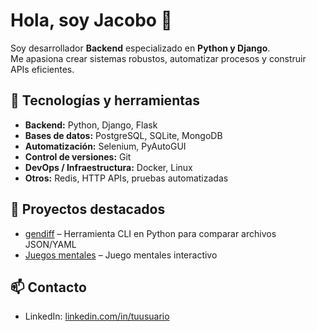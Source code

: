 # Hola, soy Jacobo 👋

Soy desarrollador **Backend** especializado en **Python y Django**.  
Me apasiona crear sistemas robustos, automatizar procesos y construir APIs eficientes.

## 🔧 Tecnologías y herramientas
- **Backend:** Python, Django, Flask  
- **Bases de datos:** PostgreSQL, SQLite, MongoDB  
- **Automatización:** Selenium, PyAutoGUI  
- **Control de versiones:** Git  
- **DevOps / Infraestructura:** Docker, Linux  
- **Otros:** Redis, HTTP APIs, pruebas automatizadas  

## 📂 Proyectos destacados
- [gendiff](https://github.com/tuusuario/gendiff) – Herramienta CLI en Python para comparar archivos JSON/YAML
- [Juegos mentales](https://github.com/Jacjaram/python-project-140) – Juego mentales interactivo 

## 📫 Contacto
- LinkedIn: [linkedin.com/in/tuusuario](https://linkedin.com/in/tuusuario)
